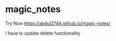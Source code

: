# magic_notes

Try Now https://abdul2744.github.io/magic-notes/


I have to update delete functionality
